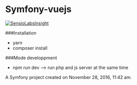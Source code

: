 Symfony-vuejs
=============

[![SensioLabsInsight](https://insight.sensiolabs.com/projects/44969cfe-7012-49ee-b946-57f8f8c9b5d5/big.png)](https://insight.sensiolabs.com/projects/44969cfe-7012-49ee-b946-57f8f8c9b5d5)

###Installation
* yarn
* composer install

###Mode developpment
* npm run dev --> run php and js server at the same time

A Symfony project created on November 28, 2016, 11:42 am.
